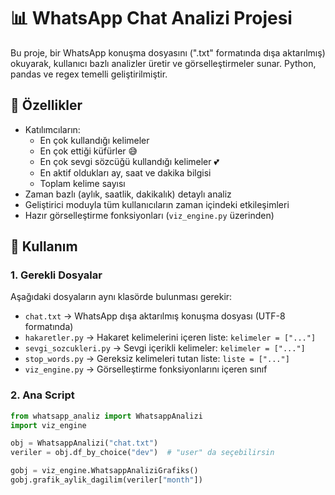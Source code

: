 # 📊 WhatsApp Chat Analizi Projesi

Bu proje, bir WhatsApp konuşma dosyasını (".txt" formatında dışa aktarılmış) okuyarak, kullanıcı bazlı analizler üretir ve görselleştirmeler sunar. Python, pandas ve regex temelli geliştirilmiştir.

## 🚀 Özellikler

- Katılımcıların:
  - En çok kullandığı kelimeler
  - En çok ettiği küfürler 😅
  - En çok sevgi sözcüğü kullandığı kelimeler 💕
  - En aktif oldukları ay, saat ve dakika bilgisi
  - Toplam kelime sayısı
- Zaman bazlı (aylık, saatlik, dakikalık) detaylı analiz
- Geliştirici moduyla tüm kullanıcıların zaman içindeki etkileşimleri
- Hazır görselleştirme fonksiyonları (`viz_engine.py` üzerinden)

## 🧠 Kullanım

### 1. Gerekli Dosyalar

Aşağıdaki dosyaların aynı klasörde bulunması gerekir:

- `chat.txt` → WhatsApp dışa aktarılmış konuşma dosyası (UTF-8 formatında)
- `hakaretler.py` → Hakaret kelimelerini içeren liste: `kelimeler = ["..."]`
- `sevgi_sozcukleri.py` → Sevgi içerikli kelimeler: `kelimeler = ["..."]`
- `stop_words.py` → Gereksiz kelimeleri tutan liste: `liste = ["..."]`
- `viz_engine.py` → Görselleştirme fonksiyonlarını içeren sınıf

### 2. Ana Script

```python
from whatsapp_analiz import WhatsappAnalizi
import viz_engine

obj = WhatsappAnalizi("chat.txt")
veriler = obj.df_by_choice("dev")  # "user" da seçebilirsin

gobj = viz_engine.WhatsappAnaliziGrafiks()
gobj.grafik_aylik_dagilim(veriler["month"])
